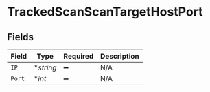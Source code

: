 # TrackedScanScanTargetHostPort


## Fields

| Field              | Type               | Required           | Description        |
| ------------------ | ------------------ | ------------------ | ------------------ |
| `IP`               | **string*          | :heavy_minus_sign: | N/A                |
| `Port`             | **int*             | :heavy_minus_sign: | N/A                |